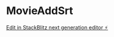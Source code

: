 # MovieAddSrt

[Edit in StackBlitz next generation editor ⚡️](https://stackblitz.com/~/github.com/wstszx/MovieAddSrt)